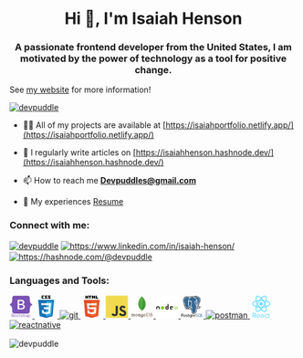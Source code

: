 <h1 align="center">Hi 👋, I'm Isaiah Henson</h1>
<h3 align="center">A passionate frontend developer from the United States, I am motivated by the power of technology as a tool for positive change.</h3>

<p> See 
<a href="https://isaiahportfolio.netlify.app/" rel="nofollow">my website</a>
 for more information!
</p>

<p align="left"> <a href="https://twitter.com/devpuddle" target="blank"><img src="https://img.shields.io/twitter/follow/devpuddle?logo=twitter&style=for-the-badge" alt="devpuddle" /></a> </p>

- 👨‍💻 All of my projects are available at [https://isaiahportfolio.netlify.app/](https://isaiahportfolio.netlify.app/)

- 📝 I regularly write articles on [https://isaiahhenson.hashnode.dev/](https://isaiahhenson.hashnode.dev/)

- 📫 How to reach me **Devpuddles@gmail.com**

- 📄 My experiences <a href="https://isaiahportfolio.netlify.app/resume_folder/Professional%20Resume.pdf" rel="nofollow">Resume</a>

<h3 align="left">Connect with me:</h3>
<p align="left">
<a href="https://twitter.com/devpuddle" target="blank"><img align="center" src="https://raw.githubusercontent.com/rahuldkjain/github-profile-readme-generator/master/src/images/icons/Social/twitter.svg" alt="devpuddle" height="30" width="40" /></a>
<a href="https://linkedin.com/in/https://www.linkedin.com/in/isaiah-henson/" target="blank"><img align="center" src="https://raw.githubusercontent.com/rahuldkjain/github-profile-readme-generator/master/src/images/icons/Social/linked-in-alt.svg" alt="https://www.linkedin.com/in/isaiah-henson/" height="30" width="40" /></a>
<a href="https://hashnode.com/https://hashnode.com/@devpuddle" target="blank"><img align="center" src="https://raw.githubusercontent.com/rahuldkjain/github-profile-readme-generator/master/src/images/icons/Social/hashnode.svg" alt="https://hashnode.com/@devpuddle" height="30" width="40" /></a>
</p>

<h3 align="left">Languages and Tools:</h3>
<p align="left"> <a href="https://getbootstrap.com" target="_blank" rel="noreferrer"> <img src="https://raw.githubusercontent.com/devicons/devicon/master/icons/bootstrap/bootstrap-plain-wordmark.svg" alt="bootstrap" width="40" height="40"/> </a> <a href="https://www.w3schools.com/css/" target="_blank" rel="noreferrer"> <img src="https://raw.githubusercontent.com/devicons/devicon/master/icons/css3/css3-original-wordmark.svg" alt="css3" width="40" height="40"/> </a> <a href="https://git-scm.com/" target="_blank" rel="noreferrer"> <img src="https://www.vectorlogo.zone/logos/git-scm/git-scm-icon.svg" alt="git" width="40" height="40"/> </a> <a href="https://www.w3.org/html/" target="_blank" rel="noreferrer"> <img src="https://raw.githubusercontent.com/devicons/devicon/master/icons/html5/html5-original-wordmark.svg" alt="html5" width="40" height="40"/> </a> <a href="https://developer.mozilla.org/en-US/docs/Web/JavaScript" target="_blank" rel="noreferrer"> <img src="https://raw.githubusercontent.com/devicons/devicon/master/icons/javascript/javascript-original.svg" alt="javascript" width="40" height="40"/> </a> <a href="https://www.mongodb.com/" target="_blank" rel="noreferrer"> <img src="https://raw.githubusercontent.com/devicons/devicon/master/icons/mongodb/mongodb-original-wordmark.svg" alt="mongodb" width="40" height="40"/> </a> <a href="https://nodejs.org" target="_blank" rel="noreferrer"> <img src="https://raw.githubusercontent.com/devicons/devicon/master/icons/nodejs/nodejs-original-wordmark.svg" alt="nodejs" width="40" height="40"/> </a> <a href="https://www.postgresql.org" target="_blank" rel="noreferrer"> <img src="https://raw.githubusercontent.com/devicons/devicon/master/icons/postgresql/postgresql-original-wordmark.svg" alt="postgresql" width="40" height="40"/> </a> <a href="https://postman.com" target="_blank" rel="noreferrer"> <img src="https://www.vectorlogo.zone/logos/getpostman/getpostman-icon.svg" alt="postman" width="40" height="40"/> </a> <a href="https://reactjs.org/" target="_blank" rel="noreferrer"> <img src="https://raw.githubusercontent.com/devicons/devicon/master/icons/react/react-original-wordmark.svg" alt="react" width="40" height="40"/> </a> <a href="https://reactnative.dev/" target="_blank" rel="noreferrer"> <img src="https://reactnative.dev/img/header_logo.svg" alt="reactnative" width="40" height="40"/> </a> </p>

<p><img align="center" src="https://github-readme-streak-stats.herokuapp.com/?user=devpuddle&" alt="devpuddle" /></p>
